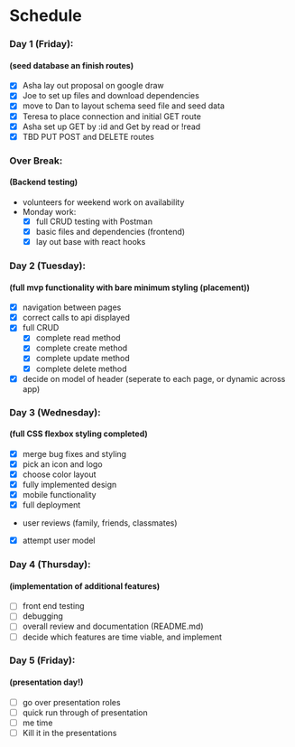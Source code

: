 # Schedule

### Day 1 (Friday):

#### (seed database an finish routes)

- [x] Asha lay out proposal on google draw
- [x] Joe to set up files and download dependencies
- [x] move to Dan to layout schema seed file and seed data
- [x] Teresa to place connection and initial GET route
- [x] Asha set up GET by :id and Get by read or !read
- [x] TBD PUT POST and DELETE routes

### Over Break:

#### (Backend testing)

- volunteers for weekend work on availability
- Monday work:
  - [x] full CRUD testing with Postman
  - [x] basic files and dependencies (frontend)
  - [x] lay out base with react hooks

### Day 2 (Tuesday):

#### (full mvp functionality with bare minimum styling (placement))

- [x] navigation between pages
- [x] correct calls to api displayed
- [x] full CRUD
  - [x] complete read method
  - [x] complete create method
  - [x] complete update method
  - [x] complete delete method
- [x] decide on model of header (seperate to each page, or dynamic across app)

### Day 3 (Wednesday):

#### (full CSS flexbox styling completed)

- [x] merge bug fixes and styling
- [x] pick an icon and logo
- [x] choose color layout
- [x] fully implemented design
- [x] mobile functionality
- [x] full deployment
- user reviews (family, friends, classmates)
- [x] attempt user model

### Day 4 (Thursday):

#### (implementation of additional features)

- [ ] front end testing
- [ ] debugging
- [ ] overall review and documentation (README.md)
- [ ] decide which features are time viable, and implement

### Day 5 (Friday):

#### (presentation day!)

- [ ] go over presentation roles
- [ ] quick run through of presentation
- [ ] me time
- [ ] Kill it in the presentations

